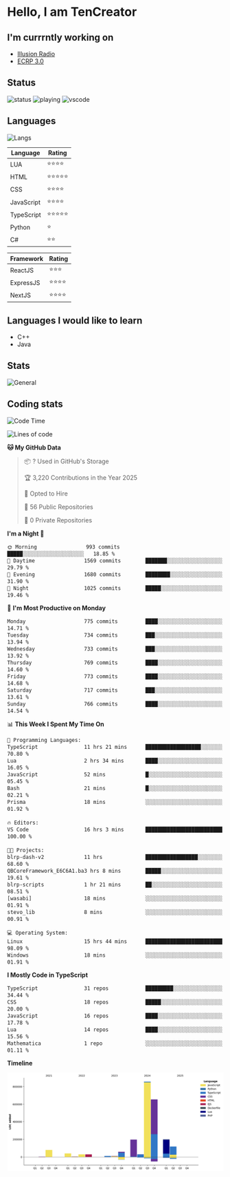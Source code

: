 # Hello, I am TenCreator

## I'm currrntly working on
- [Illusion Radio](https://illusionradio.co.uk/)
- [ECRP 3.0](http://github.com/Emerald-Coast-Roleplay/)

## Status
![status](https://api.statusbadges.me/badge/status/518334475038359555?simple=true&style=for-the-badge)
![playing](https://api.statusbadges.me/badge/playing/518334475038359555?style=for-the-badge)
![vscode](https://api.statusbadges.me/badge/vscode/518334475038359555?style=for-the-badge)

## Languages
![Langs](https://github-readme-stats.vercel.app/api/top-langs/?username=tencreator&layout=compact&theme=radical)


|Language|Rating|
|--------|------|
|LUA|⭐️⭐️⭐️⭐️|
|HTML|⭐️⭐️⭐️⭐️⭐️|
|CSS|⭐️⭐️⭐️⭐️|
|JavaScript|⭐️⭐️⭐️⭐️|
|TypeScript|⭐️⭐️⭐️⭐️⭐️|
|Python|⭐️|
|C#|⭐️⭐️ |

|Framework|Rating|
|--------|------|
|ReactJS|⭐️⭐️⭐|
|ExpressJS|⭐️⭐️⭐️⭐️|
|NextJS|⭐️⭐️⭐⭐️|

## Languages I would like to learn
- C++
- Java

## Stats
![General](https://github-readme-stats.vercel.app/api?username=tencreator&show_icons=true&theme=radical)

## Coding stats

<!--START_SECTION:waka-->
![Code Time](http://img.shields.io/badge/Code%20Time-611%20hrs%2038%20mins-blue)

![Lines of code](https://img.shields.io/badge/From%20Hello%20World%20I%27ve%20Written-2.3%20million%20lines%20of%20code-blue)

**🐱 My GitHub Data** 

> 📦 ? Used in GitHub's Storage 
 > 
> 🏆 3,220 Contributions in the Year 2025
 > 
> 💼 Opted to Hire
 > 
> 📜 56 Public Repositories 
 > 
> 🔑 0 Private Repositories 
 > 
**I'm a Night 🦉** 

```text
🌞 Morning                993 commits         █████░░░░░░░░░░░░░░░░░░░░   18.85 % 
🌆 Daytime                1569 commits        ███████░░░░░░░░░░░░░░░░░░   29.79 % 
🌃 Evening                1680 commits        ████████░░░░░░░░░░░░░░░░░   31.90 % 
🌙 Night                  1025 commits        █████░░░░░░░░░░░░░░░░░░░░   19.46 % 
```
📅 **I'm Most Productive on Monday** 

```text
Monday                   775 commits         ████░░░░░░░░░░░░░░░░░░░░░   14.71 % 
Tuesday                  734 commits         ███░░░░░░░░░░░░░░░░░░░░░░   13.94 % 
Wednesday                733 commits         ███░░░░░░░░░░░░░░░░░░░░░░   13.92 % 
Thursday                 769 commits         ████░░░░░░░░░░░░░░░░░░░░░   14.60 % 
Friday                   773 commits         ████░░░░░░░░░░░░░░░░░░░░░   14.68 % 
Saturday                 717 commits         ███░░░░░░░░░░░░░░░░░░░░░░   13.61 % 
Sunday                   766 commits         ████░░░░░░░░░░░░░░░░░░░░░   14.54 % 
```


📊 **This Week I Spent My Time On** 

```text
💬 Programming Languages: 
TypeScript               11 hrs 21 mins      ██████████████████░░░░░░░   70.80 % 
Lua                      2 hrs 34 mins       ████░░░░░░░░░░░░░░░░░░░░░   16.05 % 
JavaScript               52 mins             █░░░░░░░░░░░░░░░░░░░░░░░░   05.45 % 
Bash                     21 mins             █░░░░░░░░░░░░░░░░░░░░░░░░   02.21 % 
Prisma                   18 mins             ░░░░░░░░░░░░░░░░░░░░░░░░░   01.92 % 

🔥 Editors: 
VS Code                  16 hrs 3 mins       █████████████████████████   100.00 % 

🐱‍💻 Projects: 
blrp-dash-v2             11 hrs              █████████████████░░░░░░░░   68.60 % 
QBCoreFramework_E6C6A1.ba3 hrs 8 mins        █████░░░░░░░░░░░░░░░░░░░░   19.61 % 
blrp-scripts             1 hr 21 mins        ██░░░░░░░░░░░░░░░░░░░░░░░   08.51 % 
[wasabi]                 18 mins             ░░░░░░░░░░░░░░░░░░░░░░░░░   01.91 % 
stevo_lib                8 mins              ░░░░░░░░░░░░░░░░░░░░░░░░░   00.91 % 

💻 Operating System: 
Linux                    15 hrs 44 mins      █████████████████████████   98.09 % 
Windows                  18 mins             ░░░░░░░░░░░░░░░░░░░░░░░░░   01.91 % 
```

**I Mostly Code in TypeScript** 

```text
TypeScript               31 repos            █████████░░░░░░░░░░░░░░░░   34.44 % 
CSS                      18 repos            █████░░░░░░░░░░░░░░░░░░░░   20.00 % 
JavaScript               16 repos            ████░░░░░░░░░░░░░░░░░░░░░   17.78 % 
Lua                      14 repos            ████░░░░░░░░░░░░░░░░░░░░░   15.56 % 
Mathematica              1 repo              ░░░░░░░░░░░░░░░░░░░░░░░░░   01.11 % 
```



**Timeline**

![Lines of Code chart](https://raw.githubusercontent.com/tencreator/tencreator/main/assets/bar_graph.png)


<!--END_SECTION:waka-->
